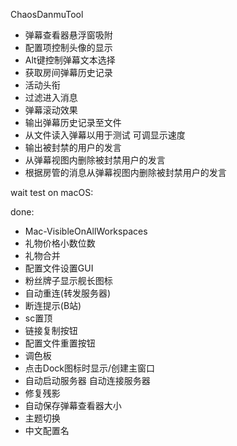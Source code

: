 ChaosDanmuTool

- 弹幕查看器悬浮窗吸附
- 配置项控制头像的显示
- Alt键控制弹幕文本选择
- 获取房间弹幕历史记录
- 活动头衔
- 过滤进入消息
- 弹幕滚动效果
- 输出弹幕历史记录至文件
- 从文件读入弹幕以用于测试 可调显示速度
- 输出被封禁的用户的发言
- 从弹幕视图内删除被封禁用户的发言
- 根据房管的消息从弹幕视图内删除被封禁用户的发言

wait test on macOS:

done:

- Mac-VisibleOnAllWorkspaces
- 礼物价格小数位数
- 礼物合并
- 配置文件设置GUI
- 粉丝牌子显示舰长图标
- 自动重连(转发服务器)
- 断连提示(B站)
- sc置顶
- 链接复制按钮
- 配置文件重置按钮
- 调色板
- 点击Dock图标时显示/创建主窗口
- 自动启动服务器 自动连接服务器
- 修复残影
- 自动保存弹幕查看器大小
- 主题切换
- 中文配置名